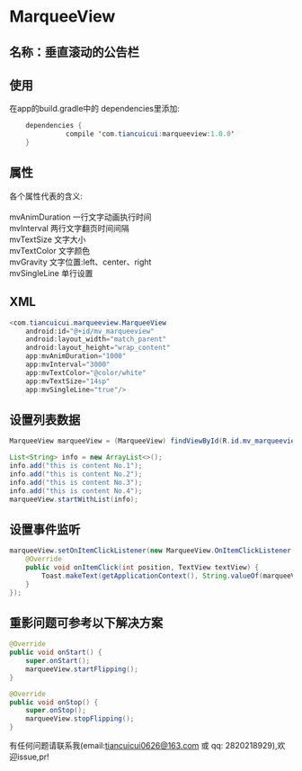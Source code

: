 MarqueeView 
==========

名称：垂直滚动的公告栏
-----------


使用
-----------
在app的build.gradle中的 dependencies里添加:<br>

```Java
  	dependencies {  
              compile 'com.tiancuicui:marqueeview:1.0.0'
  	}
```
    
属性
-----------

各个属性代表的含义:<br><br>
mvAnimDuration	  一行文字动画执行时间<br>
mvInterval	  两行文字翻页时间间隔<br>
mvTextSize	  文字大小<br>
mvTextColor	  文字颜色<br>
mvGravity	  文字位置:left、center、right<br>
mvSingleLine	  单行设置<br>

XML
-----------

```Java
<com.tiancuicui.marqueeview.MarqueeView
    android:id="@+id/mv_marqueeview"
    android:layout_width="match_parent"
    android:layout_height="wrap_content"
    app:mvAnimDuration="1000"
    app:mvInterval="3000"
    app:mvTextColor="@color/white"
    app:mvTextSize="14sp"
    app:mvSingleLine="true"/>
```  
设置列表数据
-----------

```Java
MarqueeView marqueeView = (MarqueeView) findViewById(R.id.mv_marqueeview);

List<String> info = new ArrayList<>();
info.add("this is content No.1");
info.add("this is content No.2");
info.add("this is content No.3");
info.add("this is content No.4");
marqueeView.startWithList(info);
```

设置事件监听
-----------

```Java
marqueeView.setOnItemClickListener(new MarqueeView.OnItemClickListener() {
    @Override
    public void onItemClick(int position, TextView textView) {
        Toast.makeText(getApplicationContext(), String.valueOf(marqueeView.getPosition()) + ". " + textView.getText(), Toast.LENGTH_SHORT).show();
    }
});
```

重影问题可参考以下解决方案
-----------

```Java
@Override
public void onStart() {
    super.onStart(); 
    marqueeView.startFlipping();
}

@Override
public void onStop() {
    super.onStop();
    marqueeView.stopFlipping();
}
```

有任何问题请联系我(email:tiancuicui0626@163.com 或 qq: 2820218929),欢迎issue,pr!<br>
